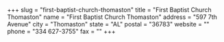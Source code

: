 +++
slug = "first-baptist-church-thomaston"
title = "First Baptist Church Thomaston"
name = "First Baptist Church Thomaston"
address = "597 7th Avenue"
city = "Thomaston"
state = "AL"
postal = "36783"
website = ""
phone = "334 627-3755"
fax = ""
+++
